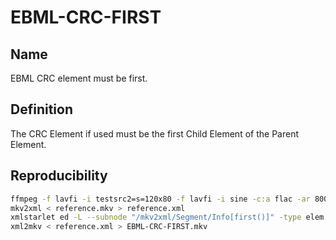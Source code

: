 # EBML-CRC-FIRST

## Name

EBML CRC element must be first.

## Definition

The CRC Element if used must be the first Child Element of the Parent Element.

## Reproducibility

```sh
ffmpeg -f lavfi -i testsrc2=s=120x80 -f lavfi -i sine -c:a flac -ar 8000 -vframes 2 -c:v ffv1 -level 3 -c:a flac -g 1 -y reference.mkv
mkv2xml < reference.mkv > reference.xml
xmlstarlet ed -L --subnode "/mkv2xml/Segment/Info[first()]" -type elem -n Title -v "Before the CRC-32 Element" reference.xml
xml2mkv < reference.xml > EBML-CRC-FIRST.mkv
```
